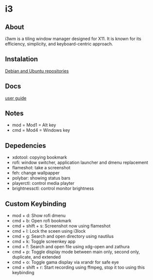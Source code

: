 # i3

## About

i3wm is a tiling window manager designed for X11. It is known for its efficiency, simplicity, and keyboard-centric approach.

## Instalation

[Debian and Ubuntu repositories](https://i3wm.org/docs/repositories.html)

## Docs

[user guide](https://i3wm.org/docs/userguide.html)

## Notes

- mod = Mod1 = Alt key
- cmd = Mod4 = Windows key

## Depedencies

- xdotool: copying bookmark
- rofi: window switcher, application launcher and dmenu replacement
- flameshot: take a screenshot
- feh: change wallpapper
- polybar: showing status bars
- playerctl: control media playter
- brightnessctl: control monitor brightness

## Custom Keybinding

- mod + d: Show rofi dmenu
- cmd + b: Open rofi bookmark
- cmd + shift + s: Screenshot now using flameshot
- cmd + l: Lock the sceen using i3lock
- cmd + g: Search and open directory using nautilus
- cmd + k: Toggle screenkey app
- cmd + f: Search and open file using xdg-open and zathura
- cmd + p: Toggle display mode between main only, second only, duplicate, and extended
- cmd + o: Toggle gama display via xrandr for safe eye
- cmd + shift + r: Start recording using ffmpeg, stop it too using this keybinding
